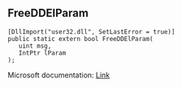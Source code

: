 ## FreeDDElParam

```
[DllImport("user32.dll", SetLastError = true)]
public static extern bool FreeDDElParam(
   uint msg,
   IntPtr lParam
);
```

Microsoft documentation: [Link](https://learn.microsoft.com/en-us/windows/win32/api/dde/nf-dde-freeddelparam)
